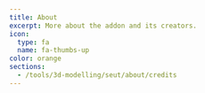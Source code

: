 ```yaml
---
title: About
excerpt: More about the addon and its creators.
icon:
  type: fa
  name: fa-thumbs-up
color: orange
sections:
  - /tools/3d-modelling/seut/about/credits
---
```

